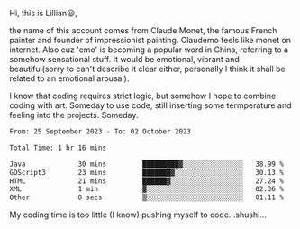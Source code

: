 Hi, this is Lillian😃, 

the name of this account comes from Claude Monet, the famous French painter and founder of impressionist painting. Claudemo feels like monet on internet. Also cuz 'emo' is becoming a popular word in China, referring to a somehow sensational stuff. It would be emotional, vibrant and beautiful(sorry to can't describe it clear either, personally I think it shall be  related to an emotional arousal).

I know that coding requires strict logic, but somehow I hope to combine coding with art. Someday to use code, still inserting some termperature and feeling into the projects. Someday.


<!--START_SECTION:waka-->

```txt
From: 25 September 2023 - To: 02 October 2023

Total Time: 1 hr 16 mins

Java             30 mins         █████████▓░░░░░░░░░░░░░░░   38.99 %
GDScript3        23 mins         ███████▓░░░░░░░░░░░░░░░░░   30.13 %
HTML             21 mins         ██████▓░░░░░░░░░░░░░░░░░░   27.24 %
XML              1 min           ▓░░░░░░░░░░░░░░░░░░░░░░░░   02.36 %
Other            0 secs          ▒░░░░░░░░░░░░░░░░░░░░░░░░   01.11 %
```

<!--END_SECTION:waka-->

My coding time is too little (I know)
pushing myself to code...shushi...
